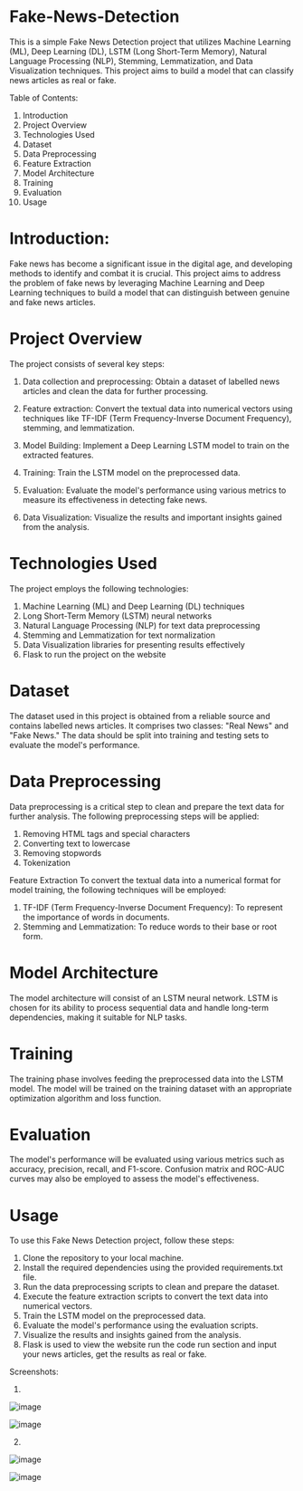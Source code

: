 # Fake-News-Detection

This is a simple Fake News Detection project that utilizes Machine Learning (ML), Deep Learning (DL), LSTM (Long Short-Term Memory), Natural Language Processing (NLP), Stemming, Lemmatization, and Data Visualization techniques. This project aims to build a model that can classify news articles as real or fake.

Table of Contents: 
1. Introduction
2. Project Overview
3. Technologies Used
4. Dataset
5. Data Preprocessing
6. Feature Extraction
7. Model Architecture
8. Training
9. Evaluation
10. Usage

# Introduction:

Fake news has become a significant issue in the digital age, and developing methods to identify and combat it is crucial. This project aims to address the problem of fake news by leveraging Machine Learning and Deep Learning techniques to build a model that can distinguish between genuine and fake news articles.

# Project Overview
The project consists of several key steps:

1. Data collection and preprocessing: Obtain a dataset of labelled news articles and clean the data for further processing.

2. Feature extraction: Convert the textual data into numerical vectors using techniques like TF-IDF (Term Frequency-Inverse Document Frequency), stemming, and lemmatization.

3. Model Building: Implement a Deep Learning LSTM model to train on the extracted features.

4. Training: Train the LSTM model on the preprocessed data.

5. Evaluation: Evaluate the model's performance using various metrics to measure its effectiveness in detecting fake news.

6. Data Visualization: Visualize the results and important insights gained from the analysis.

# Technologies Used
The project employs the following technologies:

1. Machine Learning (ML) and Deep Learning (DL) techniques
2. Long Short-Term Memory (LSTM) neural networks
3. Natural Language Processing (NLP) for text data preprocessing
4. Stemming and Lemmatization for text normalization
5. Data Visualization libraries for presenting results effectively
6. Flask to run the project on the website

# Dataset
The dataset used in this project is obtained from a reliable source and contains labelled news articles. It comprises two classes: "Real News" and "Fake News." The data should be split into training and testing sets to evaluate the model's performance.

# Data Preprocessing

Data preprocessing is a critical step to clean and prepare the text data for further analysis. The following preprocessing steps will be applied:

1. Removing HTML tags and special characters
2. Converting text to lowercase
3. Removing stopwords
4. Tokenization

Feature Extraction
To convert the textual data into a numerical format for model training, the following techniques will be employed:

1. TF-IDF (Term Frequency-Inverse Document Frequency): To represent the importance of words in documents.
2. Stemming and Lemmatization: To reduce words to their base or root form.

# Model Architecture
The model architecture will consist of an LSTM neural network. LSTM is chosen for its ability to process sequential data and handle long-term dependencies, making it suitable for NLP tasks.


# Training
The training phase involves feeding the preprocessed data into the LSTM model. The model will be trained on the training dataset with an appropriate optimization algorithm and loss function.

# Evaluation
The model's performance will be evaluated using various metrics such as accuracy, precision, recall, and F1-score. Confusion matrix and ROC-AUC curves may also be employed to assess the model's effectiveness.

# Usage
To use this Fake News Detection project, follow these steps:

1. Clone the repository to your local machine.
2. Install the required dependencies using the provided requirements.txt file.
3. Run the data preprocessing scripts to clean and prepare the dataset.
4. Execute the feature extraction scripts to convert the text data into numerical vectors.
5. Train the LSTM model on the preprocessed data.
6. Evaluate the model's performance using the evaluation scripts.
7. Visualize the results and insights gained from the analysis.
8. Flask is used to view the website run the code run section and input your news articles, get the results as real or fake.

Screenshots:

1.
![image](https://github.com/Parul1606/Fake-News-Detection/assets/80768852/9eb126d5-a698-4c4e-92be-a5ea069fee20)

![image](https://github.com/Parul1606/Fake-News-Detection/assets/80768852/aec0ae3b-9bb4-44d3-a290-298f4d01fe8e)


2.
![image](https://github.com/Parul1606/Fake-News-Detection/assets/80768852/ff1539f7-f79b-4457-b600-59888637ca86)

![image](https://github.com/Parul1606/Fake-News-Detection/assets/80768852/f045235c-0a12-4a96-96ba-a8b70307f345)

